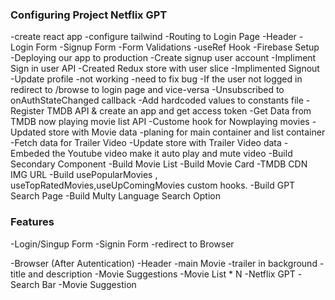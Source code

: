 ### Configuring Project Netflix GPT 
-create react app
-configure tailwind 
-Routing to Login Page
-Header
-Login Form
-Signup Form
-Form Validations
-useRef Hook
-Firebase Setup
-Deploying our app to production
-Create signup user account
-Impliment Sign in user API
-Created Redux store with user slice
-Implimented Signout
-Update profile -not working -need to fix bug
-If the user not logged in redirect to /browse to login page and vice-versa
-Unsubscribed to onAuthStateChanged callback
-Add hardcoded values to constants file
-Register TMDB API & create an app and get access token
-Get Data from TMDB now playing movie list API
-Custome hook for Nowplaying movies
-Updated store with Movie data
-planing for main container and list container
-Fetch data for Trailer Video
-Update store with Trailer Video data
-Embeded the Youtube video make it auto play and mute video
-Build Secondary Component
-Build Movie List
-Build Movie Card
-TMDB CDN IMG URL
-Build usePopularMovies , useTopRatedMovies,useUpComingMovies custom hooks.
-Build GPT Search Page
-Build Multy Language Search Option




### Features 
-Login/Singup Form 
   -Signin Form 
   -redirect to Browser
   
-Browser (After Autentication) 
   -Header 
   -main Movie 
     -trailer in background
     -title and description
     -Movie Suggestions
       -Movie List * N
-Netflix GPT
   -Search Bar 
   -Movie Suggestion 
